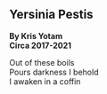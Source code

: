## Yersinia Pestis
**By Kris Yotam**  
**Circa 2017-2021**  

Out of these boils  
Pours darkness I behold  
I awaken in a coffin
